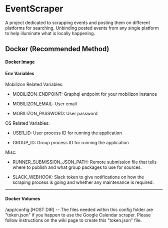# EventScraper

A project dedicated to scrapping events and posting them on 
different platforms for searching. Unbinding posted events from any single platform to help illuminate what is locally happening.

## Docker (Recommended Method)
#### [Docker Image](https://hub.docker.com/repository/docker/avocadomoon/event-scraper/general)
#### Env Variables
Mobilizon Related Variables:
- MOBILIZON_ENDPOINT: Graphql endpoint for your mobilizon instance

- MOBILIZON_EMAIL: User email

- MOBILIZON_PASSWORD: User password

OS Related Variables:
- USER_ID: User process ID for running the application

- GROUP_ID: Group process ID for running the application

Misc:
- RUNNER_SUBMISSION_JSON_PATH: Remote submission file that tells where to publish and what group packages to use for sources.

- SLACK_WEBHOOK: Slack token to give notifications on how the scraping process is going and whether any maintenance is required.

---
#### Docker Volumes
/app/config:[HOST DIR] -- The files needed within this config folder are "token.json" if you happen to use the Google Calendar scraper. Please follow instructions on the wiki page to create this "token.json" file.
